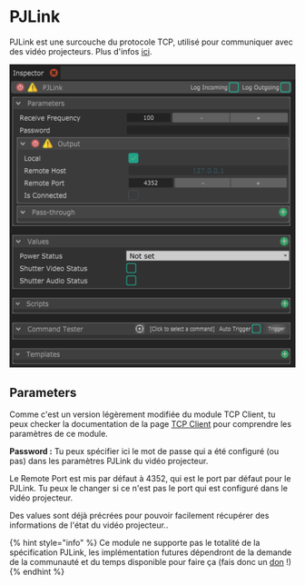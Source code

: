 # PJLink

PJLink est une surcouche du protocole TCP, utilisé pour communiquer avec des vidéo projecteurs. Plus d'infos [ici](https://pjlink.jbmia.or.jp/english/).

![The parameters for this module are almost the same as the TCP Client.](../../.gitbook/assets/pjlink.png)

## Parameters

Comme c'est un version légèrement modifiée du module TCP Client, tu peux checker la documentation de la page [TCP Client](tcp-client.md) pour comprendre les paramètres de ce module.

**Password :** Tu peux spécifier ici le mot de passe qui a été configuré \(ou pas\) dans les paramètres PJLink du vidéo projecteur.

Le Remote Port est mis par défaut à 4352, qui est le port par défaut pour le PJLink. Tu peux le changer si ce n'est pas le port qui est configuré dans le vidéo projecteur.

Des values sont déjà précrées pour pouvoir facilement récupérer des informations de l'état du vidéo projecteur..

{% hint style="info" %}
Ce module ne supporte pas le totalité de la spécification PJLink, les implémentation futures dépendront de la demande de la communauté et du temps disponible pour faire ça \(fais donc un [don](https://github.com/sponsors/benkuper) !\)
{% endhint %}


